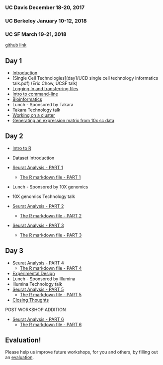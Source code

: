 ### UC Davis December 18-20, 2017
### UC Berkeley January 10-12, 2018
### UC SF March 19-21, 2018

[github link](https://github.com/ucdavis-bioinformatics-training/2017_2018-single-cell-RNA-sequencing-Workshop-UCD_UCB_UCSF)

Day 1
----------
* [Introduction](day1/Introduction.pdf)
* [Single Cell Technologies](day1/UCD single cell technology informatics talk.pdf) (Eric Chow, UCSF talk)
* [Logging In and transferring files](day1/logging-in)
* [Intro to command-line](day1/command-line-intro)
* [Bioinformatics](day1/What_is_Bioinformatics.pdf)
* Lunch - Sponsored by Takara
* Takara Technology talk
* [Working on a cluster](day1/cluster.md)
* [Generating an expression matrix from 10x sc data](day1/Expression_Matrix)

Day 2
----------
* [Intro to R](day2/Intro2R.md)
* Dataset Introduction
* [Seurat Analysis - PART 1](day2/scRNA_Workshop-PART1.md)
	* [The R markdown file - PART 1](day2/scRNA_Workshop-PART1.Rmd)
* Lunch - Sponsored by 10X genomics
* 10X genomics Technology talk
* [Seurat Analysis - PART 2](day2/scRNA_Workshop-PART2.md)
	* [The R markdown file - PART 2](day2/scRNA_Workshop-PART2.Rmd)

* [Seurat Analysis - PART 3](day2/scRNA_Workshop-PART3.md)
	* [The R markdown file - PART 3](day2/scRNA_Workshop-PART3.Rmd)

Day 3
----------

* [Seurat Analysis - PART 4](day3/scRNA_Workshop-PART4.md)
	* [The R markdown file - PART 4](day3/scRNA_Workshop-PART4.Rmd)
* [Experimental Design](day3/singlecellRNAseq-expDesign.pdf)
* Lunch - Sponsored by Illumina
* Illumina Technology talk
* [Seurat Analysis - PART 5](day3/scRNA_Workshop-PART5.md)
	* [The R markdown file - PART 5](day3/scRNA_Workshop-PART5.Rmd)
* [Closing Thoughts](day3/Closing_Thoughts.pdf)


POST WORKSHOP ADDITION
* [Seurat Analysis - PART 6](day3/scRNA_Workshop-PART6.md)
	* [The R markdown file - PART 6](day3/scRNA_Workshop-PART6.Rmd)

Evaluation!
----------
Please help us improve future workshops, for you and others, by filling out an [evaluation]().
